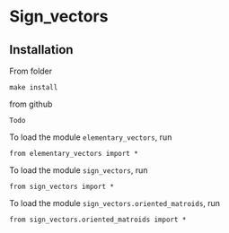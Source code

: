 # Sign_vectors

## Installation

From folder
```
make install
```

from github
```
Todo
```

To load the module `elementary_vectors`, run
```
from elementary_vectors import *
```

To load the module `sign_vectors`, run
```
from sign_vectors import *
```

To load the module `sign_vectors.oriented_matroids`, run
```
from sign_vectors.oriented_matroids import *
```

